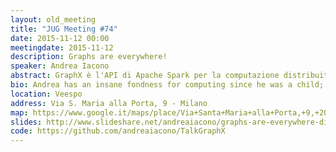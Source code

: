 ```yaml
---
layout: old_meeting
title: "JUG Meeting #74"
date: 2015-11-12 00:00
meetingdate: 2015-11-12
description: Graphs are everywhere!
speaker: Andrea Iacono
abstract: GraphX è l'API di Apache Spark per la computazione distribuita di grafi. Questo intervento introdurrà brevemente il concetto di grafo e illustrerà alcuni dei problemi che possono essere modellizzati utilizzandolo. Di seguito verrà presentata l'API GraphX, che verrà poi utilizzata per illustrare la soluzione pratica di un problema.
bio: Andrea has an insane fondness for computing since he was a child; now is a software engineer who works as a contractor and has a wide experience in software development, ranging from e-commerce to industrial automation, from public administration to Web TV, with stand-alone and web applications. His interests are in artificial intelligence, machine learning and data (both big and small). 
location: Veespo
address: Via S. Maria alla Porta, 9 - Milano
map: https://www.google.it/maps/place/Via+Santa+Maria+alla+Porta,+9,+20123+Milano/@45.4664129,9.1817829,17z/data=!4m2!3m1!1s0x4786c153a8292d05:0x4c6f0a73c08286b9
slides: http://www.slideshare.net/andreaiacono/graphs-are-everywhere-distributed-graph-computing-with-spark-graphx
code: https://github.com/andreaiacono/TalkGraphX
---
```

